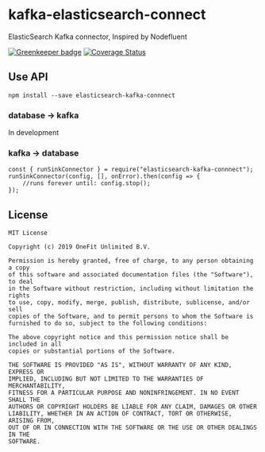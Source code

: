 # kafka-elasticsearch-connect
ElasticSearch Kafka connector, Inspired by Nodefluent

[![Greenkeeper badge](https://badges.greenkeeper.io/onefit/elasticsearch-kafka-connect.svg)](https://greenkeeper.io/) [![Coverage Status](https://coveralls.io/repos/github/onefit/elasticsearch-kafka-connect/badge.svg?branch=master)](https://coveralls.io/github/nodefluent/sequelize-kafka-connect?branch=master)

## Use API

```
npm install --save elasticsearch-kafka-connnect
```

### database -> kafka

In development

### kafka -> database

```es6
const { runSinkConnector } = require("elasticsearch-kafka-connnect");
runSinkConnector(config, [], onError).then(config => {
    //runs forever until: config.stop();
});
```

## License
```
MIT License

Copyright (c) 2019 OneFit Unlimited B.V.

Permission is hereby granted, free of charge, to any person obtaining a copy
of this software and associated documentation files (the "Software"), to deal
in the Software without restriction, including without limitation the rights
to use, copy, modify, merge, publish, distribute, sublicense, and/or sell
copies of the Software, and to permit persons to whom the Software is
furnished to do so, subject to the following conditions:

The above copyright notice and this permission notice shall be included in all
copies or substantial portions of the Software.

THE SOFTWARE IS PROVIDED "AS IS", WITHOUT WARRANTY OF ANY KIND, EXPRESS OR
IMPLIED, INCLUDING BUT NOT LIMITED TO THE WARRANTIES OF MERCHANTABILITY,
FITNESS FOR A PARTICULAR PURPOSE AND NONINFRINGEMENT. IN NO EVENT SHALL THE
AUTHORS OR COPYRIGHT HOLDERS BE LIABLE FOR ANY CLAIM, DAMAGES OR OTHER
LIABILITY, WHETHER IN AN ACTION OF CONTRACT, TORT OR OTHERWISE, ARISING FROM,
OUT OF OR IN CONNECTION WITH THE SOFTWARE OR THE USE OR OTHER DEALINGS IN THE
SOFTWARE.
```
